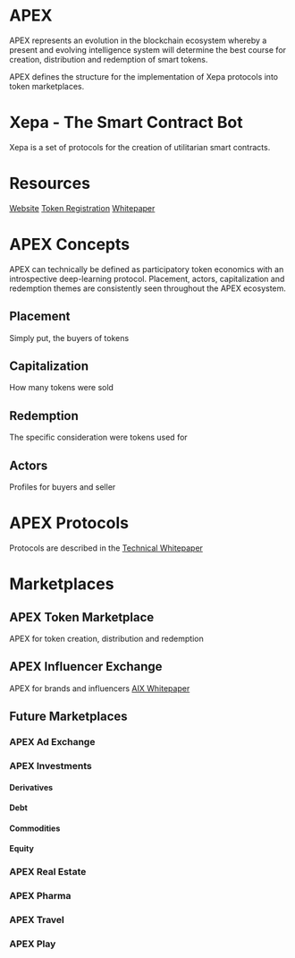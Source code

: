 
# APEX
APEX represents an evolution in the blockchain ecosystem whereby a present and evolving intelligence system will determine the best course for creation, distribution and redemption of smart tokens.

APEX defines the structure for the implementation of Xepa protocols into token marketplaces.  

# Xepa - The Smart Contract Bot
Xepa is a set of protocols for the creation of utilitarian smart contracts. 

# Resources
[Website](https://doapex.com)
[Token Registration](https://doapex.com/#/tokenregistration)
[Whitepaper](https://github.com/apex-ai/proto/blob/master/technical-whitepaper.md)


# APEX Concepts
APEX can technically be defined as participatory token economics with an introspective deep-learning protocol.  Placement, actors, capitalization and redemption themes are consistently seen throughout the APEX ecosystem.  

## Placement
Simply put, the buyers of tokens

## Capitalization
How many tokens were sold

## Redemption
The specific consideration were tokens used for

## Actors
Profiles for buyers and seller

# APEX Protocols
Protocols are described in the [Technical Whitepaper](https://github.com/apex-ai/proto/blob/master/technical-whitepaper.md)

# Marketplaces
## APEX Token Marketplace
APEX for token creation, distribution and redemption
## APEX Influencer Exchange
APEX for brands and influencers
[AIX Whitepaper](https://github.com/APEX-AI/Docs/blob/master/aix-whitepaper.md)
## Future Marketplaces
### APEX Ad Exchange
### APEX Investments
#### Derivatives
#### Debt
#### Commodities
#### Equity
### APEX Real Estate
### APEX Pharma
### APEX Travel
### APEX Play

